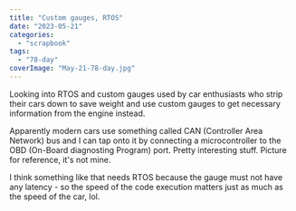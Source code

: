 ```yaml
---
title: "Custom gauges, RTOS"
date: "2023-05-21"
categories: 
  - "scrapbook"
tags: 
  - "78-day"
coverImage: "May-21-78-day.jpg"
---
```

<!--more-->

Looking into RTOS and custom gauges used by car enthusiasts who strip their cars down to save weight and use custom gauges to get necessary information from the engine instead.

Apparently modern cars use something called CAN (Controller Area Network) bus and I can tap onto it by connecting a microcontroller to the OBD (On-Board diagnosting Program) port. Pretty interesting stuff. Picture for reference, it's not mine.

I think something like that needs RTOS because the gauge must not have any latency - so the speed of the code execution matters just as much as the speed of the car, lol.
